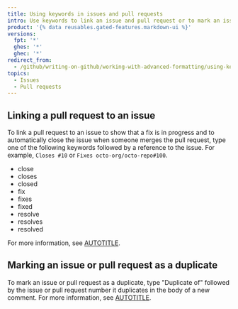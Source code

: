 ```yaml
---
title: Using keywords in issues and pull requests
intro: Use keywords to link an issue and pull request or to mark an issue or pull request as a duplicate.
product: '{% data reusables.gated-features.markdown-ui %}'
versions:
  fpt: '*'
  ghes: '*'
  ghec: '*'
redirect_from:
  - /github/writing-on-github/working-with-advanced-formatting/using-keywords-in-issues-and-pull-requests
topics:
  - Issues
  - Pull requests
---
```


## Linking a pull request to an issue

To link a pull request to an issue to show that a fix is in progress and to automatically close the issue when someone merges the pull request, type one of the following keywords followed by a reference to the issue. For example, `Closes #10` or `Fixes octo-org/octo-repo#100`.

* close
* closes
* closed
* fix
* fixes
* fixed
* resolve
* resolves
* resolved

For more information, see [AUTOTITLE](/issues/tracking-your-work-with-issues/linking-a-pull-request-to-an-issue).

## Marking an issue or pull request as a duplicate

To mark an issue or pull request as a duplicate, type "Duplicate of" followed by the issue or pull request number it duplicates in the body of a new comment. For more information, see [AUTOTITLE](/issues/tracking-your-work-with-issues/marking-issues-or-pull-requests-as-a-duplicate).
